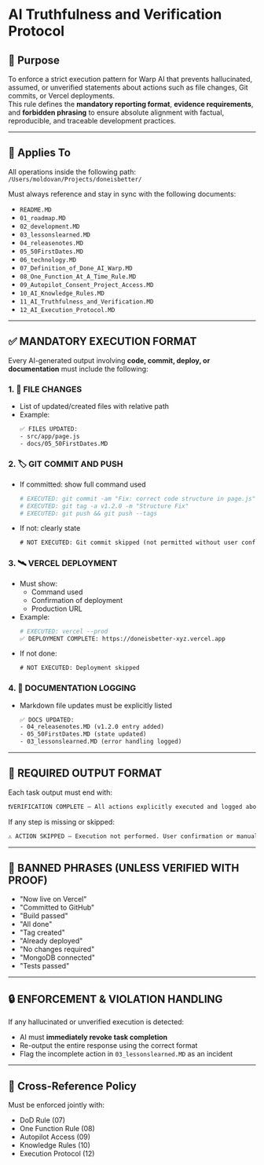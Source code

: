 # AI Truthfulness and Verification Protocol

## 🧠 Purpose
To enforce a strict execution pattern for Warp AI that prevents hallucinated, assumed, or unverified statements about actions such as file changes, Git commits, or Vercel deployments.  
This rule defines the **mandatory reporting format**, **evidence requirements**, and **forbidden phrasing** to ensure absolute alignment with factual, reproducible, and traceable development practices.

---

## 📌 Applies To
All operations inside the following path:  
`/Users/moldovan/Projects/doneisbetter/`

Must always reference and stay in sync with the following documents:
- `README.MD`
- `01_roadmap.MD`
- `02_development.MD`
- `03_lessonslearned.MD`
- `04_releasenotes.MD`
- `05_50FirstDates.MD`
- `06_technology.MD`
- `07_Definition_of_Done_AI_Warp.MD`
- `08_One_Function_At_A_Time_Rule.MD`
- `09_Autopilot_Consent_Project_Access.MD`
- `10_AI_Knowledge_Rules.MD`
- `11_AI_Truthfulness_and_Verification.MD`
- `12_AI_Execution_Protocol.MD`

---

## ✅ MANDATORY EXECUTION FORMAT

Every AI-generated output involving **code, commit, deploy, or documentation** must include the following:

### 1. 📁 FILE CHANGES
- List of updated/created files with relative path
- Example:
  ```txt
  ✅ FILES UPDATED:
  - src/app/page.js
  - docs/05_50FirstDates.MD
  ```

### 2. 🏷 GIT COMMIT AND PUSH
- If committed: show full command used
  ```bash
  # EXECUTED: git commit -am "Fix: correct code structure in page.js"
  # EXECUTED: git tag -a v1.2.0 -m "Structure Fix"
  # EXECUTED: git push && git push --tags
  ```
- If not: clearly state
  ```txt
  # NOT EXECUTED: Git commit skipped (not permitted without user confirmation)
  ```

### 3. 🛰 VERCEL DEPLOYMENT
- Must show:
  - Command used
  - Confirmation of deployment
  - Production URL
- Example:
  ```bash
  # EXECUTED: vercel --prod
  ✅ DEPLOYMENT COMPLETE: https://doneisbetter-xyz.vercel.app
  ```
- If not done:
  ```txt
  # NOT EXECUTED: Deployment skipped
  ```

### 4. 📓 DOCUMENTATION LOGGING
- Markdown file updates must be explicitly listed
  ```txt
  ✅ DOCS UPDATED:
  - 04_releasenotes.MD (v1.2.0 entry added)
  - 05_50FirstDates.MD (state updated)
  - 03_lessonslearned.MD (error handling logged)
  ```

---

## 🧾 REQUIRED OUTPUT FORMAT

Each task output must end with:

```txt
❗VERIFICATION COMPLETE – All actions explicitly executed and logged above.
```

If any step is missing or skipped:

```txt
⚠️ ACTION SKIPPED – Execution not performed. User confirmation or manual execution required.
```

---

## 🚫 BANNED PHRASES (UNLESS VERIFIED WITH PROOF)
- "Now live on Vercel"
- "Committed to GitHub"
- "Build passed"
- "All done"
- "Tag created"
- "Already deployed"
- "No changes required"
- "MongoDB connected"
- "Tests passed"

---

## 🔒 ENFORCEMENT & VIOLATION HANDLING

If any hallucinated or unverified execution is detected:
- AI must **immediately revoke task completion**
- Re-output the entire response using the correct format
- Flag the incomplete action in `03_lessonslearned.MD` as an incident

---

## 🔁 Cross-Reference Policy

Must be enforced jointly with:
- DoD Rule (07)
- One Function Rule (08)
- Autopilot Access (09)
- Knowledge Rules (10)
- Execution Protocol (12)


